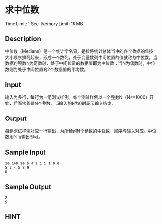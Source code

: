 # 求中位数
Time Limit: 1 Sec  Memory Limit: 16 MB


## Description
中位数（Medians）是一个统计学名词，是指将统计总体当中的各个数据的值按大小顺序排列起来，形成一个数列，处于变量数列中间位置的值就称为中位数。当数据的项数N为奇数时，处于中间位置的数据值即为中位数；当N为偶数时，中位数则为处于中间位置的2个数据值的平均数。


## Input
输入为多行，每行为一组测试样例。每个测试样例以一个整数N（N<=1000）开始，后面接着是N个整数。当输入的N为0时表示输入结束。


## Output
每组测试样例对应一行输出，为所给的N个整数的中位数，顺序与输入对应。中位数用%lg输出即可。


## Sample Input
```
10 100 10 5 4 3 1 1 1 0 0
5 2 4 5 8 9
0
```
## Sample Output
```
2
5

```

## HINT

